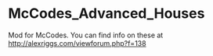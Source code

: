 McCodes_Advanced_Houses
=======================

Mod for McCodes. You can find info on these at http://alexriggs.com/viewforum.php?f=138

